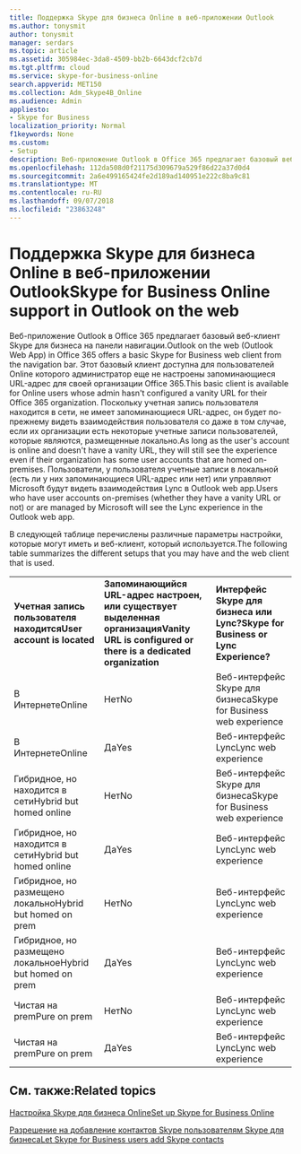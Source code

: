 ```yaml
---
title: Поддержка Skype для бизнеса Online в веб-приложении Outlook
ms.author: tonysmit
author: tonysmit
manager: serdars
ms.topic: article
ms.assetid: 305984ec-3da8-4509-bb2b-6643dcf2cb7d
ms.tgt.pltfrm: cloud
ms.service: skype-for-business-online
search.appverid: MET150
ms.collection: Adm_Skype4B_Online
ms.audience: Admin
appliesto:
- Skype for Business
localization_priority: Normal
f1keywords: None
ms.custom:
- Setup
description: Веб-приложение Outlook в Office 365 предлагает базовый веб-клиент Skype для бизнеса на панели навигации. Этот базовый клиент доступна для пользователей Online которого администратор еще не настроены запоминающиеся URL-адрес для своей организации Office 365. Поскольку учетная запись пользователя находится в сети, не имеет запоминающиеся URL-адрес, он будет по-прежнему видеть взаимодействия пользователя со даже в том случае, если их организации есть некоторые учетные записи пользователей, которые являются, размещенные локально. Пользователи, у пользователя учетные записи в локальной (есть ли у них запоминающиеся URL-адрес или нет) или управляют Microsoft будут видеть взаимодействия Lync в Outlook web app.
ms.openlocfilehash: 112da508d0f21175d309679a529f86d22a37d0d4
ms.sourcegitcommit: 2a6e499165424fe2d189ad140951e222c8ba9c81
ms.translationtype: MT
ms.contentlocale: ru-RU
ms.lasthandoff: 09/07/2018
ms.locfileid: "23863248"
---
```

# <a name="skype-for-business-online-support-in-outlook-on-the-web"></a><span data-ttu-id="80e14-106">Поддержка Skype для бизнеса Online в веб-приложении Outlook</span><span class="sxs-lookup"><span data-stu-id="80e14-106">Skype for Business Online support in Outlook on the web</span></span>

<span data-ttu-id="80e14-107">Веб-приложение Outlook в Office 365 предлагает базовый веб-клиент Skype для бизнеса на панели навигации.</span><span class="sxs-lookup"><span data-stu-id="80e14-107">Outlook on the web (Outlook Web App) in Office 365 offers a basic Skype for Business web client from the navigation bar.</span></span> <span data-ttu-id="80e14-108">Этот базовый клиент доступна для пользователей Online которого администратор еще не настроены запоминающиеся URL-адрес для своей организации Office 365.</span><span class="sxs-lookup"><span data-stu-id="80e14-108">This basic client is available for Online users whose admin hasn't configured a vanity URL for their Office 365 organization.</span></span> <span data-ttu-id="80e14-109">Поскольку учетная запись пользователя находится в сети, не имеет запоминающиеся URL-адрес, он будет по-прежнему видеть взаимодействия пользователя со даже в том случае, если их организации есть некоторые учетные записи пользователей, которые являются, размещенные локально.</span><span class="sxs-lookup"><span data-stu-id="80e14-109">As long as the user's account is online and doesn't have a vanity URL, they will still see the experience even if their organization has some user accounts that are homed on-premises.</span></span> <span data-ttu-id="80e14-110">Пользователи, у пользователя учетные записи в локальной (есть ли у них запоминающиеся URL-адрес или нет) или управляют Microsoft будут видеть взаимодействия Lync в Outlook web app.</span><span class="sxs-lookup"><span data-stu-id="80e14-110">Users who have user accounts on-premises (whether they have a vanity URL or not) or are managed by Microsoft will see the Lync experience in the Outlook web app.</span></span>
  
<span data-ttu-id="80e14-111">В следующей таблице перечислены различные параметры настройки, которые могут иметь и веб-клиент, который используется.</span><span class="sxs-lookup"><span data-stu-id="80e14-111">The following table summarizes the different setups that you may have and the web client that is used.</span></span>
  
||||
|:-----|:-----|:-----|
|<span data-ttu-id="80e14-112">**Учетная запись пользователя находится**</span><span class="sxs-lookup"><span data-stu-id="80e14-112">**User account is located**</span></span> <br/> |<span data-ttu-id="80e14-113">**Запоминающийся URL-адрес настроен, или существует выделенная организация**</span><span class="sxs-lookup"><span data-stu-id="80e14-113">**Vanity URL is configured or there is a dedicated organization**</span></span> <br/> |<span data-ttu-id="80e14-114">**Интерфейс Skype для бизнеса или Lync?**</span><span class="sxs-lookup"><span data-stu-id="80e14-114">**Skype for Business or Lync Experience?**</span></span> <br/> |
|<span data-ttu-id="80e14-115">В Интернете</span><span class="sxs-lookup"><span data-stu-id="80e14-115">Online</span></span>  <br/> |<span data-ttu-id="80e14-116">Нет</span><span class="sxs-lookup"><span data-stu-id="80e14-116">No</span></span>  <br/> |<span data-ttu-id="80e14-117">Веб-интерфейс Skype для бизнеса</span><span class="sxs-lookup"><span data-stu-id="80e14-117">Skype for Business web experience</span></span>  <br/> |
|<span data-ttu-id="80e14-118">В Интернете</span><span class="sxs-lookup"><span data-stu-id="80e14-118">Online</span></span>  <br/> |<span data-ttu-id="80e14-119">Да</span><span class="sxs-lookup"><span data-stu-id="80e14-119">Yes</span></span>  <br/> |<span data-ttu-id="80e14-120">Веб-интерфейс Lync</span><span class="sxs-lookup"><span data-stu-id="80e14-120">Lync web experience</span></span>  <br/> |
|<span data-ttu-id="80e14-121">Гибридное, но находится в сети</span><span class="sxs-lookup"><span data-stu-id="80e14-121">Hybrid but homed online</span></span>  <br/> |<span data-ttu-id="80e14-122">Нет</span><span class="sxs-lookup"><span data-stu-id="80e14-122">No</span></span>  <br/> |<span data-ttu-id="80e14-123">Веб-интерфейс Skype для бизнеса</span><span class="sxs-lookup"><span data-stu-id="80e14-123">Skype for Business web experience</span></span>  <br/> |
|<span data-ttu-id="80e14-124">Гибридное, но находится в сети</span><span class="sxs-lookup"><span data-stu-id="80e14-124">Hybrid but homed online</span></span>  <br/> |<span data-ttu-id="80e14-125">Да</span><span class="sxs-lookup"><span data-stu-id="80e14-125">Yes</span></span>  <br/> |<span data-ttu-id="80e14-126">Веб-интерфейс Lync</span><span class="sxs-lookup"><span data-stu-id="80e14-126">Lync web experience</span></span>  <br/> |
|<span data-ttu-id="80e14-127">Гибридное, но размещено локально</span><span class="sxs-lookup"><span data-stu-id="80e14-127">Hybrid but homed on prem</span></span>  <br/> |<span data-ttu-id="80e14-128">Нет</span><span class="sxs-lookup"><span data-stu-id="80e14-128">No</span></span>  <br/> |<span data-ttu-id="80e14-129">Веб-интерфейс Lync</span><span class="sxs-lookup"><span data-stu-id="80e14-129">Lync web experience</span></span>  <br/> |
|<span data-ttu-id="80e14-130">Гибридное, но размещено локальное</span><span class="sxs-lookup"><span data-stu-id="80e14-130">Hybrid but homed on prem</span></span>  <br/> |<span data-ttu-id="80e14-131">Да</span><span class="sxs-lookup"><span data-stu-id="80e14-131">Yes</span></span>  <br/> |<span data-ttu-id="80e14-132">Веб-интерфейс Lync</span><span class="sxs-lookup"><span data-stu-id="80e14-132">Lync web experience</span></span>  <br/> |
|<span data-ttu-id="80e14-133">Чистая на prem</span><span class="sxs-lookup"><span data-stu-id="80e14-133">Pure on prem</span></span>  <br/> |<span data-ttu-id="80e14-134">Нет</span><span class="sxs-lookup"><span data-stu-id="80e14-134">No</span></span>  <br/> |<span data-ttu-id="80e14-135">Веб-интерфейс Lync</span><span class="sxs-lookup"><span data-stu-id="80e14-135">Lync web experience</span></span>  <br/> |
|<span data-ttu-id="80e14-136">Чистая на prem</span><span class="sxs-lookup"><span data-stu-id="80e14-136">Pure on prem</span></span>  <br/> |<span data-ttu-id="80e14-137">Да</span><span class="sxs-lookup"><span data-stu-id="80e14-137">Yes</span></span>  <br/> |<span data-ttu-id="80e14-138">Веб-интерфейс Lync</span><span class="sxs-lookup"><span data-stu-id="80e14-138">Lync web experience</span></span>  <br/> |
   

## <a name="related-topics"></a><span data-ttu-id="80e14-139">См. также:</span><span class="sxs-lookup"><span data-stu-id="80e14-139">Related topics</span></span>
[<span data-ttu-id="80e14-140">Настройка Skype для бизнеса Online</span><span class="sxs-lookup"><span data-stu-id="80e14-140">Set up Skype for Business Online</span></span>](set-up-skype-for-business-online.md)

[<span data-ttu-id="80e14-141">Разрешение на добавление контактов Skype пользователям Skype для бизнеса</span><span class="sxs-lookup"><span data-stu-id="80e14-141">Let Skype for Business users add Skype contacts</span></span>](let-skype-for-business-users-add-skype-contacts.md)

  
 